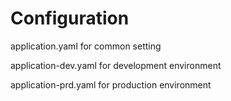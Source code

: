 # Configuration

application.yaml for common setting

application-dev.yaml for development environment

application-prd.yaml for production environment